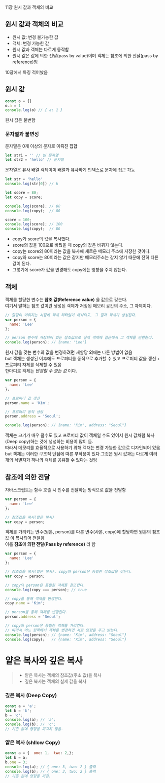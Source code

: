 11장 원시 값과 객체의 비교

## 원시 값과 객체의 비교
- 원시 값: 변경 불가능한 값
- 객체: 변경 가능한 값
- 원시 값과 객체는 다르게 동작함
- 원시 값은 값에 의한 전달(pass by value)이며 객체는 참조에 의한 전달(pass by reference)임

10장에서 특징 적어놨음  


## 원시 값
```javascript
const o = {}
o.a = 1
console.log(o) // { a: 1 }
```
원시 값은 불변함

### 문자열과 불변성
문자열은 0개 이상의 문자로 이뤄진 집합
```javascript
let str1 = '' // 빈 문자열
let str2 = 'hello' // 문자열
``` 
문자열은 유사 배열 객체이며 배열과 유사하게 인덱스로 문자에 접근 가능
```javascript
let str = 'hello'
console.log(str[0]) // h
```

```javascript
let score = 80;
let copy = score;

console.log(score);	// 80
console.log(copy);	// 80

score = 100;
console.log(score);	// 100
console.log(copy);	// 80
```
- copy가 score의 값을 복사했다. 
- score의 값을 100으로 바꿨을 때 copy의 값은 바뀌지 않는다. 
- copy는 score의 80이라는 값을 복사해 새로운 메모리 주소에 저장한 것이다. 
- copy와 score는 80이라는 값은 같지만 메모리주소는 같지 않기 때문에 전혀 다른 값이 된다. 
- 그렇기에 score가 값을 변경해도 copy에는 영향을 주지 않는다.

## 객체
객체를 할당한 변수는 **참조 값(Reference value)** 을 값으로 갖는다.  
여기서 말하는 참조 값이란 생성된 객체가 저장된 메모리 공간의 주소, 그 자체이다.

```javascript
// 할당이 이뤄지는 시점에 객체 리터럴이 해석되고, 그 결과 객체가 생성된다.
var person = {
  name: 'Lee'
};

// person 변수에 저장되어 있는 참조값으로 실제 객체에 접근해서 그 객체를 반환한다.
console.log(person); // {name: "Lee"}
```
원시 값을 갖는 변수의 값을 변경하려면 재할당 외에는 다른 방법이 없음   
but 객체는 생성된 이후에도 프로퍼티를 동적으로 추가할 수 있고 프로퍼티 값을 갱신 + 프로퍼티 자체를 삭제할 수 있음  
한마디로 객체는 _변경할 수 있는 값_ 이다.

```javascript
var person = {
  name: 'Lee'
};

// 프로퍼티 값 갱신
person.name = 'Kim';

// 프로퍼티 동적 생성
person.address = 'Seoul';

console.log(person); // {name: "Kim", address: "Seoul"}

```
객체는 크기가 매우 클수도 있고 프로퍼티 값이 객체일 수도 있어서 원시 값처럼 복사(Deep copy)하는 것에 생성하는 비용이 많이 듬.   
따라서 메모리를 효율적으로 사용하기 위해 객채는 변경 가능한 값으로 디자인되어 있음  
but 객체는 이러한 구조적 단점에 따른 부작용이 있다.그것은 원시 값과는 다르게 여러 개의 식별자가 하나의 객체를 공유할 수 있다는 것임


## 참조에 의한 전달
자바스크립트는 함수 호출 시 인수를 전달하는 방식으로 값을 전달함

```javascript
var person = {
  name: 'Lee'
};

// 참조값을 복사(얕은 복사)
var copy = person;
```
객체를 가리키는 변수(원본, person)를 다른 변수(사본, copy)에 할당하면 원본의 참조 값 이 복사되어 전달됨  
이를 **참조에 의한 전달(Pass by reference)** 라 함
```javascript
var person = {
  name: 'Lee'
};

// 참조값을 복사(얕은 복사). copy와 person은 동일한 참조값을 갖는다.
var copy = person;

// copy와 person은 동일한 객체를 참조한다.
console.log(copy === person); // true

// copy를 통해 객체를 변경한다.
copy.name = 'Kim';

// person을 통해 객체를 변경한다.
person.address = 'Seoul';

// copy와 person은 동일한 객체를 가리킨다.
// 따라서 어느 한쪽에서 객체를 변경하면 서로 영향을 주고 받는다.
console.log(person); // {name: "Kim", address: "Seoul"}
console.log(copy);   // {name: "Kim", address: "Seoul"}
```

# 얕은 복사와 깊은 복사
> - 얕은 복사는 객체의 참조값(주소 값)을 복사  
> - 깊은 복사는 객체의 실제 값을 복사

### 깊은 복사 (Deep Copy)
```javascript
const a = 'a';
let b = 'b';
b = 'c';
console.log(a); // 'a';
console.log(b); // 'c'; 
// 기존 값에 영향을 끼치지 않음.
```

### 얕은 복사 (shllow Copy)
```javascript
const a = {  one: 1,  two: 2,};
let b = a;
b.one = 3;
console.log(a); // { one: 3, two: 2 } 출력
console.log(b); // { one: 3, two: 2 } 출력 
// 기존 값에 영향을 끼침.
```